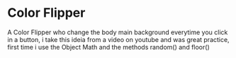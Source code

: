 # Color Flipper
 A Color Flipper who change the body main background everytime you click in a button, i take this ideia from a video on youtube and was great practice, first time i use the Object Math and the methods random() and floor()
